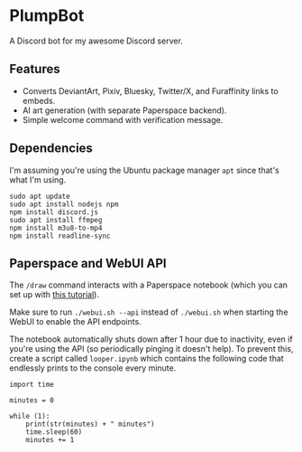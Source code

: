 # PlumpBot

A Discord bot for my awesome Discord server.

## Features

- Converts DeviantArt, Pixiv, Bluesky, Twitter/X, and Furaffinity links to embeds.
- AI art generation (with separate Paperspace backend).
- Simple welcome command with verification message.

## Dependencies

I'm assuming you're using the Ubuntu package manager `apt` since that's what I'm using.

```
sudo apt update
sudo apt install nodejs npm
npm install discord.js
sudo apt install ffmpeg
npm install m3u8-to-mp4
npm install readline-sync
```

## Paperspace and WebUI API

The `/draw` command interacts with a Paperspace notebook (which you can set up with [this tutorial](https://github.com/dairycultist/PaperspaceStableDiffusion)).

Make sure to run `./webui.sh --api` instead of `./webui.sh` when starting the WebUI to enable the API endpoints.

The notebook automatically shuts down after 1 hour due to inactivity, even if you're using the API (so periodically pinging it doesn't help). To prevent this, create a script called `looper.ipynb` which contains the following code that endlessly prints to the console every minute.

```
import time

minutes = 0

while (1):
    print(str(minutes) + " minutes")
    time.sleep(60)
    minutes += 1
```

<!-- I might just put that at the end of my existing pylib but a new version specific to this bot('s repository) and clean up the imports -->